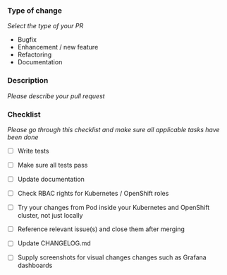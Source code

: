 ### Type of change

_Select the type of your PR_

- Bugfix
- Enhancement / new feature
- Refactoring
- Documentation

### Description

_Please describe your pull request_

### Checklist

_Please go through this checklist and make sure all applicable tasks have been done_

- [ ] Write tests
- [ ] Make sure all tests pass
- [ ] Update documentation
- [ ] Check RBAC rights for Kubernetes / OpenShift roles
- [ ] Try your changes from Pod inside your Kubernetes and OpenShift cluster, not just locally
- [ ] Reference relevant issue(s) and close them after merging
- [ ] Update CHANGELOG.md
- [ ] Supply screenshots for visual changes changes such as Grafana dashboards

